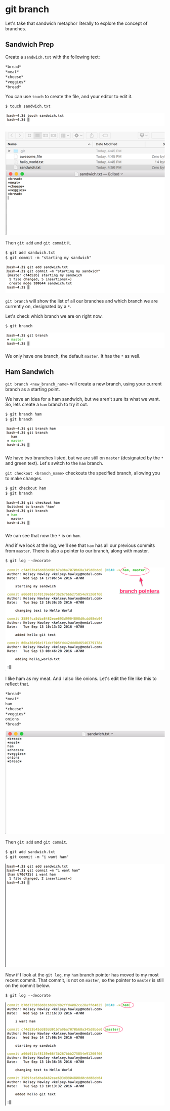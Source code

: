 # git branch
Let's take that sandwich metaphor literally to explore the concept of branches.

## Sandwich Prep

Create a `sandwich.txt` with the following text:

```
*bread*
*meat*
*cheese* 
*veggies*
*bread*

```

You can use `touch` to create the file, and your editor to edit it.

```
$ touch sandwich.txt
```

![touch sandwich.txt](./images/touch-sandwich.png)

![sandwich.txt in editor](./images/sandwich-editor.png)

Then `git add` and `git commit` it.

```
$ git add sandwich.txt
$ git commit -m "starting my sandwich"
```

![committing sandwich](./images/commit-sandwich.png)

`git branch` will show the list of all our branches and which branch we are currently on, designated by a `*`.

Let's check which branch we are on right now.

```
$ git branch
```

![only one branch](./images/git-branch-only-master.png)

We only have one branch, the default `master`.  It has the `*` as well.


## Ham Sandwich


`git branch <new_branch_name>` will create a new branch, using your current branch as a starting point.

We have an idea for a ham sandwich, but we aren't sure its what we want.  So, lets create a `ham` branch to try it out.

```
$ git branch ham
$ git branch
```

![git branch ham](./images/git-branch-ham.png)

We have two branches listed, but we are still on `master` (designated by the `*` and green text).  Let's switch to the `ham` branch.

`git checkout <branch_name>` checkouts the specified branch, allowing you to make changes.

```
$ git checkout ham
$ git branch
```

![git checkout ham](./images/git-checkout-ham.png)

We can see that now the `*` is on `ham`.

And if we look at the log, we'll see that `ham` has all our previous commits from `master`.  There is also a pointer to our branch, along with master.

```
$ git log --decorate
```

![git log ham and pointers](./images/git-log-ham-pointers.png)

I like ham as my meat.  And I also like onions.  Let's edit the file like this to reflect that.

```
*bread*
*meat*
ham
*cheese*
*veggies*
onions
*bread*

```

![adding ham and onions to sandwich](./images/adding-ham-to-sandwich.png)

Then `git add` and `git commit`.

```
$ git add sandwich.txt
$ git commit -m "i want ham"
```

![committing ham](./images/git-add-ham.png)

Now if I look at the `git log`, my `ham` branch pointer has moved to my most recent commit.  That commit, is not on `master`, so the pointer to `master` is still on the commit below.

```
$ git log --decorate
```

![ham pointer moved](./images/ham-pointer-moved.png)
